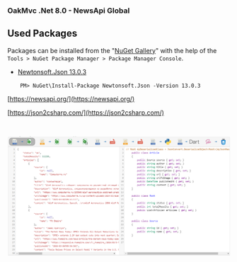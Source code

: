 ### OakMvc .Net 8.0 - NewsApi Global

## Used Packages
Packages can be installed from the "[NuGet Gallery](https://www.nuget.org/packages/Microsoft.AspNet.Identity.Core)" with the help of the `Tools > NuGet Package Manager > Package Manager Console`.

- [Newtonsoft.Json 13.0.3](https://www.nuget.org/packages/Newtonsoft.Json/13.0.3)
```
    PM> NuGet\Install-Package Newtonsoft.Json -Version 13.0.3
```

[https://newsapi.org/](https://newsapi.org/)

[https://json2csharp.com/](https://json2csharp.com/)

<br />

![](pictures/json2cs.PNG)